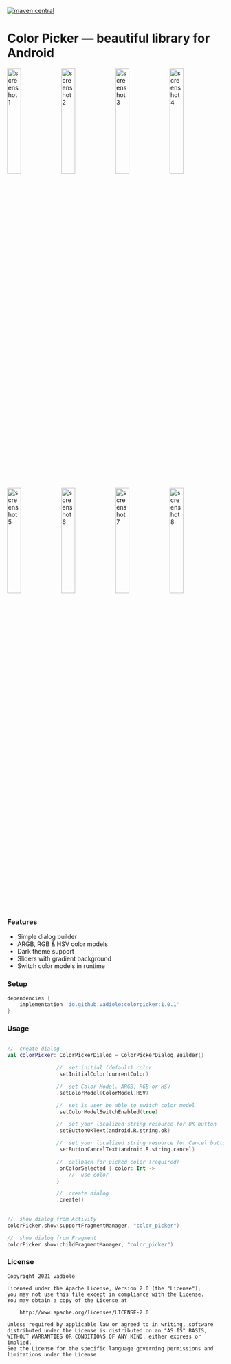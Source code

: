 [![maven central](https://img.shields.io/maven-central/v/io.github.vadiole/colorpicker?color=236dc22&labelColor=424242)](https://search.maven.org/artifact/io.github.vadiole/colorpicker/1.0.1/aar)
# Color Picker — beautiful library for Android

<img src="https://raw.githubusercontent.com/vadiole/colorpicker/master/assets/1_l.png" alt="screenshot 1" width="25%" height="25%"><img src="https://raw.githubusercontent.com/vadiole/colorpicker/master/assets/2_l.png" alt="screenshot 2" width="25%" height="25%"><img src="https://raw.githubusercontent.com/vadiole/colorpicker/master/assets/1_d.png" alt="screenshot 3" width="25%" height="25%"><img src="https://raw.githubusercontent.com/vadiole/colorpicker/master/assets/2_d.png" alt="screenshot 4" width="25%" height="25%"><img src="https://raw.githubusercontent.com/vadiole/colorpicker/master/assets/3_l.png" alt="screenshot 5" width="25%" height="25%"><img src="https://raw.githubusercontent.com/vadiole/colorpicker/master/assets/4_l.png" alt="screenshot 6" width="25%" height="25%"><img src="https://raw.githubusercontent.com/vadiole/colorpicker/master/assets/3_d.png" alt="screenshot 7" width="25%" height="25%"><img src="https://raw.githubusercontent.com/vadiole/colorpicker/master/assets/4_d.png" alt="screenshot 8" width="25%" height="25%">

### Features
  - Simple dialog builder 
  - ARGB, RGB & HSV color models
  - Dark theme support
  - Sliders with gradient background
  - Switch color models in runtime


### Setup
```gradle
dependencies {
    implementation 'io.github.vadiole:colorpicker:1.0.1'
}
```

### Usage
```kotlin

//  create dialog
val colorPicker: ColorPickerDialog = ColorPickerDialog.Builder()

                //  set initial (default) color
                .setInitialColor(currentColor)

                //  set Color Model. ARGB, RGB or HSV
                .setColorModel(ColorModel.HSV)

                //  set is user be able to switch color model
                .setColorModelSwitchEnabled(true)

                //  set your localized string resource for OK button
                .setButtonOkText(android.R.string.ok)

                //  set your localized string resource for Cancel button
                .setButtonCancelText(android.R.string.cancel)

                //  callback for picked color (required)
                .onColorSelected { color: Int ->
                    //  use color
                }

                //  create dialog
                .create()
                
                
//  show dialog from Activity
colorPicker.show(supportFragmentManager, "color_picker") 

//  show dialog from Fragment
colorPicker.show(childFragmentManager, "color_picker")      
```

### License
```
Copyright 2021 vadiole

Licensed under the Apache License, Version 2.0 (the "License");
you may not use this file except in compliance with the License.
You may obtain a copy of the License at

    http://www.apache.org/licenses/LICENSE-2.0

Unless required by applicable law or agreed to in writing, software
distributed under the License is distributed on an "AS IS" BASIS,
WITHOUT WARRANTIES OR CONDITIONS OF ANY KIND, either express or implied.
See the License for the specific language governing permissions and
limitations under the License.
```
